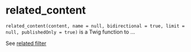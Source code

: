 # related_content

`related_content(content, name = null, bidirectional = true, limit = null, publishedOnly = true)` is a Twig function to
...

See [related filter](https://docs.bolt.cm/4.0/twig-components/functions#related-name-null-contenttype-null-bidirectional-true-publishedonly-true)
